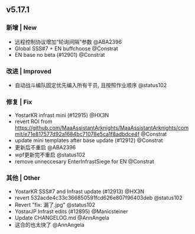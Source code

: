 ## v5.17.1

### 新增 | New

* 远程控制协议增加“轮询间隔”参数 @ABA2396
* Global SSS#7 + EN buffchoose @Constrat
* EN base no beta (#12901) @Constrat

### 改进 | Improved

* 自动战斗编队固定优先编入所有干员, 且按照作业顺序 @status102

### 修复 | Fix

* YostarKR infrast mini (#12915) @HX3N
* revert ROI from https://github.com/MaaAssistantArknights/MaaAssistantArknights/commit/e71e817577d92a1684bc71078e5ca1f8adbdce4f @Constrat
* update mini templates after base update (#12912) @Constrat
* 更新后不重启 @ABA2396
* wpf更新完不重启 @status102
* remove unneccesary EnterInfrastSiege for EN @Constrat

### 其他 | Other

* YostarKR SSS#7 and Infrast update (#12913) @HX3N
* revert 532acde4c33c366850591fcd626e807f96403deb @status102
* Revert "fix: 漏了.jpg" @status102
* YostarJP Infrast edits (#12895) @Manicsteiner
* Update CHANGELOG.md @AnnAngela
* 这合的也太快了 @AnnAngela
